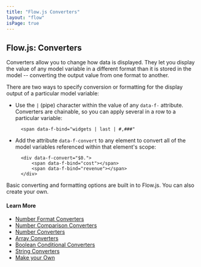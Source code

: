 ```yaml
---
title: "Flow.js Converters"
layout: "flow"
isPage: true
---
```


## Flow.js: Converters


Converters allow you to change how data is displayed. They let you display the value of any model variable in a different format than it is stored in the model -- converting the output value from one format to another.

There are two ways to specify conversion or formatting for the display output of a particular model variable:

* Use the `|` (pipe) character within the value of any `data-f-` attribute. Converters are chainable, so you can apply several in a row to a particular variable:
		
		<span data-f-bind="widgets | last | #,###"
	
* Add the attribute `data-f-convert` to any element to convert all of the model variables referenced within that element's scope:

		<div data-f-convert="$0.">
			<span data-f-bind="cost"></span>
			<span data-f-bind="revenue"></span>
		</div>

Basic converting and formatting options are built in to Flow.js. You can also create your own.


#### Learn More

* [Number Format Converters](../generated/converters/numberformat-converter/)
* [Number Comparison Converters](../generated/converters/number-compare-converter/)
* [Number Converters](../generated/converters/number-converter/)
* [Array Converters](../generated/converters/array-converter/)
* [Boolean Conditional Converters](../generated/converters/bool-conditional-converter/)
* [String Converters](../generated/converters/string-converter/)
* [Make your Own](../generated/converters/converter-manager/)

